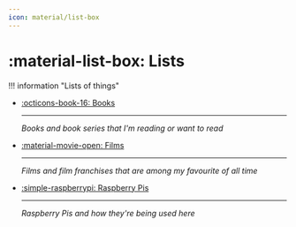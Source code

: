 ```yaml
---
icon: material/list-box
---
```


# :material-list-box: Lists

!!! information "Lists of things"

<div class="grid cards" markdown>

- [:octicons-book-16: Books](books.md)

    ---

    *Books and book series that I'm reading or want to read*

- [:material-movie-open: Films](films.md)

    ---

    *Films and film franchises that are among my favourite of all time*

- [:simple-raspberrypi: Raspberry Pis](pis.md)

    ---

    *Raspberry Pis and how they're being used here*

</div>
